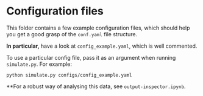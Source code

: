 # Configuration files
This folder contains a few example configuration files, which should help you get
a good grasp of the `conf.yaml` file structure.

**In particular,** have a look at `config_example.yaml`, which is well commented.

To use a particular config file, pass it as an argument when running `simulate.py`.
For example:

`python simulate.py configs/config_example.yaml`

**For a robust way of analysing this data, see `output-inspector.ipynb`.